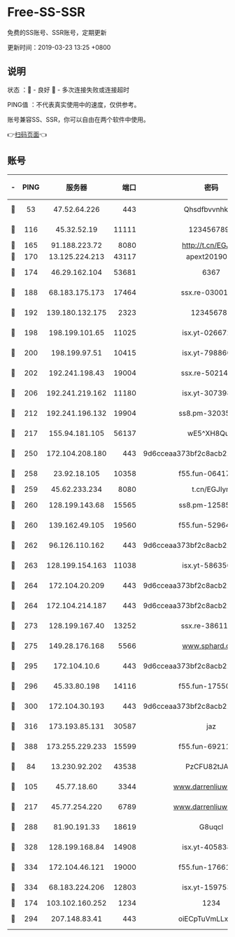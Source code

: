 # Free-SS-SSR

免费的SS账号、SSR账号，定期更新

更新时间：2019-03-23 13:25 +0800

## 说明

状态     ：🙂 - 良好 🙁 - 多次连接失败或连接超时

PING值   ：不代表真实使用中的速度，仅供参考。

账号兼容SS、SSR，你可以自由在两个软件中使用。

👉[扫码页面](https://liesauer.github.io/Free-SS-SSR/)👈

## 账号

|-|PING|服务器|端口|密码|加密方式|区域|
|:----:|:----:|:-----:|-----:|:----:|:----:|:----:|
|🙂|53|47.52.64.226|443|Qhsdfbvvnhkm1|aes-256-cfb|HK|
|🙂|116|45.32.52.19|11111|1234567890|aes-256-cfb|JP|
|🙂|165|91.188.223.72|8080|http://t.cn/EGJIyrl|rc4-md5|RU|
|🙂|170|13.125.224.213|43117|apext2019005|chacha20|KR|
|🙂|174|46.29.162.104|53681|6367|aes-256-ctr|RU|
|🙂|188|68.183.175.173|17464|ssx.re-03001510|aes-256-cfb|US|
|🙂|192|139.180.132.175|2323|123456789|aes-256-cfb|SG|
|🙂|198|198.199.101.65|11025|isx.yt-02667200|aes-256-cfb|US|
|🙂|200|198.199.97.51|10415|isx.yt-79886038|aes-256-cfb|US|
|🙂|202|192.241.198.43|19004|ssx.re-50214186|aes-256-cfb|US|
|🙂|206|192.241.219.162|11180|isx.yt-30739892|aes-256-cfb|US|
|🙂|212|192.241.196.132|19904|ss8.pm-32035389|aes-256-cfb|US|
|🙂|217|155.94.181.105|56137|wE5^XH8Quw|aes-256-cfb|US|
|🙂|250|172.104.208.180|443|9d6cceaa373bf2c8acb22e60b6a58be6|aes-256-cfb|US|
|🙂|258|23.92.18.105|10358|f55.fun-06417508|aes-256-cfb|US|
|🙂|259|45.62.233.234|8080|t.cn/EGJIyrl|rc4-md5|CA|
|🙂|260|128.199.143.68|15565|ss8.pm-12585691|aes-256-cfb|SG|
|🙂|260|139.162.49.105|19560|f55.fun-52964087|aes-256-cfb|SG|
|🙂|262|96.126.110.162|443|9d6cceaa373bf2c8acb22e60b6a58be6|aes-256-cfb|US|
|🙂|263|128.199.154.163|11038|isx.yt-58635648|aes-256-cfb|SG|
|🙂|264|172.104.20.209|443|9d6cceaa373bf2c8acb22e60b6a58be6|aes-256-cfb|US|
|🙂|264|172.104.214.187|443|9d6cceaa373bf2c8acb22e60b6a58be6|aes-256-cfb|US|
|🙂|273|128.199.167.40|13252|ssx.re-38611403|aes-256-cfb|SG|
|🙂|275|149.28.176.168|5566|www.sphard.com|aes-256-cfb|AU|
|🙂|295|172.104.10.6|443|9d6cceaa373bf2c8acb22e60b6a58be6|aes-256-cfb|US|
|🙂|296|45.33.80.198|14116|f55.fun-17550990|aes-256-cfb|US|
|🙂|300|172.104.30.193|443|9d6cceaa373bf2c8acb22e60b6a58be6|aes-256-cfb|US|
|🙂|316|173.193.85.131|30587|jaz|aes-256-cfb|US|
|🙂|388|173.255.229.233|15599|f55.fun-69211621|aes-256-cfb|US|
|🙂|84|13.230.92.202|43538|PzCFU82tJAdZ|aes-256-cfb|JP|
|🙂|105|45.77.18.60|3344|www.darrenliuwei.com|aes-256-cfb|JP|
|🙂|217|45.77.254.220|6789|www.darrenliuwei.com|aes-256-cfb|SG|
|🙂|288|81.90.191.33|18619|G8uqcl|aes-256-cfb|US|
|🙂|328|128.199.168.84|14908|isx.yt-40583854|aes-256-cfb|SG|
|🙂|334|172.104.46.121|19000|f55.fun-17661164|aes-256-cfb|SG|
|🙂|334|68.183.224.206|12803|isx.yt-15975345|aes-256-cfb|SG|
|🙁|174|103.102.160.252|1234|1234|rc4-md5|JP|
|🙁|294|207.148.83.41|443|oiECpTuVmLLxk4Ts|aes-256-cfb|AU|
